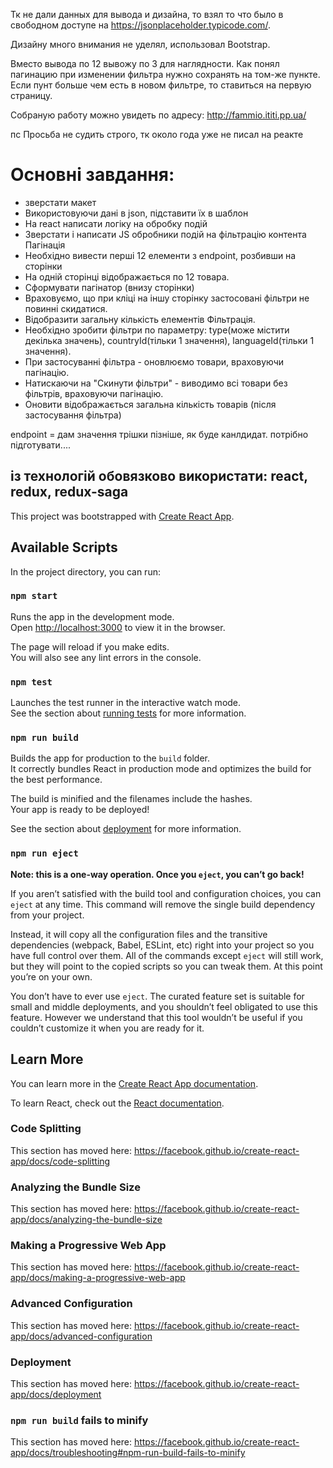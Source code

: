 Тк не дали данных для вывода и дизайна, то взял то что было в свободном доступе на https://jsonplaceholder.typicode.com/. 

Дизайну много внимания не уделял, использовал Bootstrap.

Вместо вывода по 12 вывожу по 3 для наглядности. Как понял пагинацию при изменении фильтра нужно сохранять на том-же пункте. Если пунт больше чем есть в новом фильтре, то ставиться на первую страницу.

Собраную работу можно увидеть по адресу: http://fammio.ititi.pp.ua/

пс Просьба не судить строго, тк около года уже не писал на реакте

# Основні завдання:
 - зверстати макет
 - Використовуючи дані в json, підставити їх в шаблон
 - На react написати логіку на обробку подій
 - Зверстати і написати JS обробники подій на фільтрацію контента
Пагінація
 - Необхідно вивести перші 12 елементи з endpoint, розбивши на сторінки
 - На одній сторінці відображається по 12 товара.
 - Сформувати пагінатор (внизу сторінки)
 - Враховуємо, що при кліці на іншу сторінку застосовані фільтри не повинні скидатися.
 - Відобразити загальну кількість елементів
Фільтрація.
 - Необхідно зробити фільтри по параметру: type(може містити декілька значень), countryId(тільки 1 значення), languageId(тільки 1 значення).
 - При застосуванні фільтра - оновлюємо товари, враховуючи пагінацію.
 - Натискаючи на "Скинути фільтри" - виводимо всі товари без фільтрів, враховуючи пагінацію.
 - Оновити відображається загальна кількість товарів (після застосування фільтра)
 
endpoint = дам значення трішки пізніше, як буде канлдидат. потрібно підготувати....

із технологій обовязково використати:
  react, redux, redux-saga
--------
This project was bootstrapped with [Create React App](https://github.com/facebook/create-react-app).

## Available Scripts

In the project directory, you can run:

### `npm start`

Runs the app in the development mode.<br />
Open [http://localhost:3000](http://localhost:3000) to view it in the browser.

The page will reload if you make edits.<br />
You will also see any lint errors in the console.

### `npm test`

Launches the test runner in the interactive watch mode.<br />
See the section about [running tests](https://facebook.github.io/create-react-app/docs/running-tests) for more information.

### `npm run build`

Builds the app for production to the `build` folder.<br />
It correctly bundles React in production mode and optimizes the build for the best performance.

The build is minified and the filenames include the hashes.<br />
Your app is ready to be deployed!

See the section about [deployment](https://facebook.github.io/create-react-app/docs/deployment) for more information.

### `npm run eject`

**Note: this is a one-way operation. Once you `eject`, you can’t go back!**

If you aren’t satisfied with the build tool and configuration choices, you can `eject` at any time. This command will remove the single build dependency from your project.

Instead, it will copy all the configuration files and the transitive dependencies (webpack, Babel, ESLint, etc) right into your project so you have full control over them. All of the commands except `eject` will still work, but they will point to the copied scripts so you can tweak them. At this point you’re on your own.

You don’t have to ever use `eject`. The curated feature set is suitable for small and middle deployments, and you shouldn’t feel obligated to use this feature. However we understand that this tool wouldn’t be useful if you couldn’t customize it when you are ready for it.

## Learn More

You can learn more in the [Create React App documentation](https://facebook.github.io/create-react-app/docs/getting-started).

To learn React, check out the [React documentation](https://reactjs.org/).

### Code Splitting

This section has moved here: https://facebook.github.io/create-react-app/docs/code-splitting

### Analyzing the Bundle Size

This section has moved here: https://facebook.github.io/create-react-app/docs/analyzing-the-bundle-size

### Making a Progressive Web App

This section has moved here: https://facebook.github.io/create-react-app/docs/making-a-progressive-web-app

### Advanced Configuration

This section has moved here: https://facebook.github.io/create-react-app/docs/advanced-configuration

### Deployment

This section has moved here: https://facebook.github.io/create-react-app/docs/deployment

### `npm run build` fails to minify

This section has moved here: https://facebook.github.io/create-react-app/docs/troubleshooting#npm-run-build-fails-to-minify
